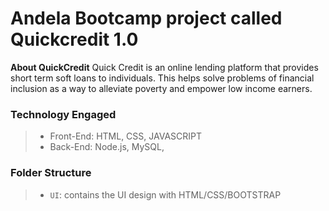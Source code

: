 # Andela Bootcamp project called Quickcredit 1.0


**About QuickCredit**
Quick Credit is an online lending platform that provides short term soft loans to individuals. This
helps solve problems of financial inclusion as a way to alleviate poverty and empower low
income earners.

### Technology Engaged
>- Front-End: HTML, CSS, JAVASCRIPT
>- Back-End: Node.js, MySQL,

### Folder Structure
>- `UI`: contains the UI design with HTML/CSS/BOOTSTRAP
